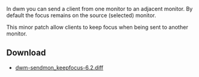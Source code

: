 In dwm you can send a client from one monitor to an adjacent monitor. By default the focus remains
on the source (selected) monitor.

This minor patch allow clients to keep focus when being sent to another monitor.

## Download
* [dwm-sendmon_keepfocus-6.2.diff](https://github.com/bakkeby/patches/blob/master/dwm/dwm-sendmon_keepfocus-6.2.diff)